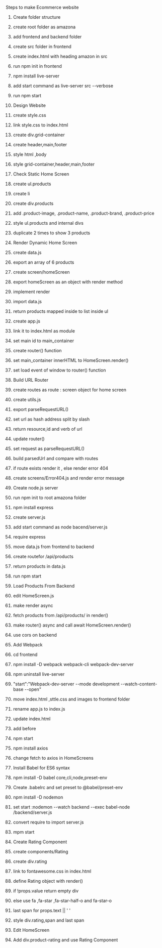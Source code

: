 Steps to make Ecommerce website

1. Create folder structure
  
  1. create root folder as amazona
  2. add frontend and backend folder
  3. create src folder in frontend
  4. create index.html with heading amazon in src
  5. run npm init in frontend
  6. npm install live-server
  7. add start command as live-server src --verbose
  8. run npm start

2. Design Website

  1. create style.css
  2. link style.css to index.html
  3. create div.grid-container
  4. create header,main,footer
  5. style html ,body
  6. style grid-container,header,main,footer

3. Check Static Home Screen 
  
  1. create ul.products
  2. create li
  3. create div.products
  4. add .product-image, .product-name, .product-brand, .product-price
  5. style ul.products and internal divs
  6. duplicate 2 times to show 3 products

4. Render Dynamic Home Screen

  1. create data.js
  2. export an array of 6 products
  3. create screen/homeScreen
  4. export homeScreen as an object with render method
  5. implement render
  6. import data.js
  7. return products mapped inside to list inside ul
  8. create app.js
  9. link it to index.html as module
  10. set main id to main_container
  11. create router() function
  12. set main_container innerHTML to  HomeScreen.render()
  13. set load event of window to router() function

5. Build URL Router
 
  1. create routes as route : screen object for home screen
  2. create utils.js
  3. export parseRequestURL()
  4. set url as hash address split by slash
  5. return resource,id and verb of url
  6. update router()
  7. set request as parseRequestURL()
  8. build parsedUrl and compare with routes
  9. if route exists render it , else render error 404
  10. create screens/Error404.js and render error message

6. Create node.js server

  1. run npm init to root amazona folder
  2. npm install express
  3. create server.js
  4. add start command as node bacend/server.js
  5. require express
  6. move data.js from frontend to backend
  7. create routefor /api/products
  8. return products in data.js
  9. run npm start

7. Load Products From Backend

  1. edit HomeScreen.js
  2. make render async
  3. fetch products from /api/products/ in render()
  4. make router() async and call await HomeScreen.render()
  5. use cors on backend

8. Add Webpack

  1. cd frontend
  2. npm install -D webpack webpack-cli webpack-dev-server
  3. npm uninstall live-server
  4. "start":"Webpack-dev-server --mode development --watch-content-base --open"
  5. move index.html ,sttle.css and images to frontend folder
  6. rename app.js to index.js
  7. update index.html
  8. add <script src="main.js"></script> before <body>
  9. npm start
  10. npm install axios
  11. change fetch to axios in HomeScreens

9. Install Babel for ES6 syntax

  1. npm install -D babel core,cli,node,preset-env
  2. Create .babelrc and set preset to @babel/preset-env
  3. npm install -D nodemon
  4. set start :nodemon --watch backend --exec babel-node /backend/server.js
  5. convert require to import server.js
  6. mpm start

10. Create Rating Component
  
  1. create components/Rating
  2. create div.rating
  3. link to fontawesome.css in index.html
  4. define Rating object with render()
  5. if !props.value return empty div
  6. else use fa ,fa-star ,fa-star-half-o and fa-star-o
  7. last span for props.text || ' '
  8. style div.rating,span and last span
  9. Edit HomeScreen
  10. Add div.product-rating and use Rating Component  